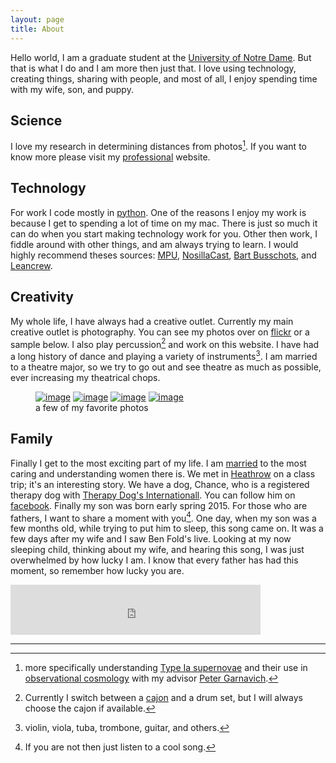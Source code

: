 ```yaml
---
layout: page
title: About
---
```


Hello world, I am a graduate student at the [University of Notre Dame][nd-phys]. But that is what I do and I am more then just that. I love using technology, creating things, sharing with people, and most of all, I enjoy spending time with my wife, son, and puppy. 

## Science
I love my research in determining distances from photos[^research]. If you want to know more please visit my [professional] website.

## Technology
For work I code mostly in [python]. One of the reasons I enjoy my work is because I get to spending a lot of time on my mac. There is just so much it can do when you start making technology work for you. Other then work, I fiddle around with other things, and am always trying to learn. I would highly recommend theses sources: [MPU], [NosillaCast], [Bart Busschots], and [Leancrew]. 

## Creativity 
My whole life, I have always had a creative outlet. Currently my main creative outlet is photography. You can see my photos over on [flickr] or a sample below. I also play percussion[^1] and work on this website. I have had a long history of dance and playing a variety of instruments[^2]. I am married to a theatre major, so we try to go out and see theatre as much as possible, ever increasing my theatrical chops. 

<figure class="half">
    <a href="https://farm4.staticflickr.com/3805/13231470134_44cb88bfdb.jpg"><img src="https://farm4.staticflickr.com/3805/13231470134_44cb88bfdb_b.jpg" alt="image"></a>
    <a href="https://farm3.staticflickr.com/2878/8885812468_06fc2b016f.jpg"><img src="https://farm3.staticflickr.com/2878/8885812468_06fc2b016f_b.jpg" alt="image"></a>
    <a href="https://farm6.staticflickr.com/5335/9467252787_69a96d1ee1.jpg"><img src="https://farm6.staticflickr.com/5335/9467252787_69a96d1ee1_b.jpg" alt="image"></a>
    <a href="https://farm1.staticflickr.com/491/18588424538_561765873d.jpg"><img src="https://farm1.staticflickr.com/491/18588424538_561765873d_b.jpg" alt="image"></a>
    <figcaption>a few of my favorite photos</figcaption>
</figure>

## Family
Finally I get to the most exciting part of my life. I am [married] to the most caring and understanding women there is. We met in [Heathrow] on a class trip; it's an interesting story. We have a dog, Chance, who is a registered therapy dog with [Therapy Dog's Internationall][TDI]. You can follow him on [facebook][chance-fb]. Finally my son was born early spring 2015. For those who are fathers, I want to share a moment with you[^fathers]. One day, when my son was a few months old, while trying to put him to sleep, this song came on. It was a few days after my wife and I saw Ben Fold's live. Looking at my now sleeping child, thinking about my wife, and hearing this song, I was just overwhelmed by how lucky I am. I know that every father has had this moment, so remember how lucky you are.

<iframe width="400" height="80" src="https://rd.io/i/QVRNyjdzRs0/" frameborder="0"></iframe>

---------

<!-- * research - Science
* coding - Tech
* computers - Tech
* photography - Creativity
* Chance - Family
* father - family
* where am I  -->


[^1]: Currently I switch between a [cajon](https://en.wikipedia.org/wiki/Cajón) and a drum set, but I will always choose the cajon if available. 
[^2]: violin, viola, tuba, trombone, guitar, and others. 
[^research]: more specifically understanding [Type Ia supernovae][sn] and their use in [observational cosmology] with my advisor [Peter Garnavich][peter].
[^fathers]: If you are not then just listen to a cool song.

<!-- me -->
[nd-phys]: physics.nd.edu
<!-- sci -->
[sn]: https://www.flickr.com/photos/benmike/
[observational cosmology]: google.com
[peter]: https://physics.nd.edu/people/faculty/peter-garnavich/
[professional]: http://www.nd.edu/~brose3/
<!-- tech -->
[python]: https://www.python.org
[MPU]: http://www.relay.fm/mpu/
[Bart Busschots]: https://www.bartbusschots.ie
[NosillaCast]: http://www.podfeet.com
[Leancrew]: http://leancrew.com/all-this/
<!-- creativity -->
[flickr]: https://www.flickr.com/photos/benmike/
<!-- family -->
[married]: https://sites.google.com/site/benandcaitgetmarried/
[Heathrow]: https://en.wikipedia.org/wiki/London_Heathrow_Airport
[TDI]: www.tdi-dog.org
[chance-fb]: https://www.facebook.com/ChanceTheTherapyDog